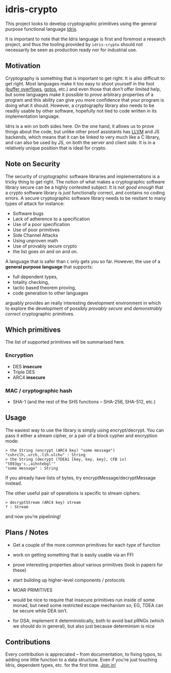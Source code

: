 idris-crypto
============

This project looks to develop cryptographic primitives using the general purpose functional language [Idris](http://www.idris-lang.org).

It is important to note that the Idris language is first and foremost a research project, and thus the tooling provided by `idris-crypto` should not necessarily be seen as production ready nor for industrial use.

## Motivation

Cryptography is something that is important to get right. It is also difficult to get right. Most languages make it too easy to shoot yourself in the foot ([buffer overflows](http://heartbleed.com), [gotos](https://www.imperialviolet.org/2014/02/22/applebug.html), etc.) and even those that don’t offer limited help, but some languages make it possible to _prove_ arbitrary properties of a program and this ability can give you more confidence that your program is doing what it should. However, a cryptography library also needs to be readily usable by other software, hopefully not tied to code written in its implementation language.

Idris is a win on both sides here. On the one hand, it allows us to prove things about the code, but unlike other proof assistants has [LLVM](http://en.wikipedia.org/wiki/LLVM) and JS backends, which means that it can be linked to very much like a C library, and can also be used by JS, on both the server and client side. It is in a relatively unique position that is ideal for crypto.

## Note on Security

The security of cryptographic software libraries and implementations is a tricky thing to get right.
The notion of what makes a cryptographic software library secure can be a highly contested subject.
It is not _good enough_ that a crypto software library is _just_ functionally correct, and contains no coding errors.
A secure cryptographic software library needs to be resitant to many types of attack for instance:

* Software bugs
* Lack of adherence to a specification
* Use of a poor specification
* Use of poor primitives
* Side Channel Attacks
* Using unproven math
* Use of provably secure crypto
* the list goes on and on and on.

A language that is safer than `C` only gets you so far.
However, the use of a __general purpose language__ that supports:

* full dependent types,
* totality checking,
* tactic based theorem proving,
* code generation to other languages

arguably provides an really interesting development environment in which to explore the development of possibly _provably secure_ and _demonstrably correct_ cryptographic primitives.

## Which primitives

The list of supported primitives will be summarised here.

### Encryption
* DES **insecure**
* Triple DES
* ARC4 **insecure**

### MAC / cryptographic hash
* SHA-1 (and the rest of the SHS functions – SHA-256, SHA-512, etc.)

## Usage

The easiest way to use the library is simply using encrypt/decrypt. You can pass it either a stream cipher, or a pair of a block cypher and encryption mode:

```
> the String (encrypt (ARC4 key) "some message")
"cuhrclh,.urch,.lih.ulchu" : String
> the String (decrypt (TDEA1 [key, key, key], CFB iv) "t893gy'c.,aihntebgl'"
"some message" : String
```

If you already have lists of bytes, try encryptMessage/decryptMessage instead.

The other useful pair of operations is specific to stream ciphers:

```
> decryptStream (ARC4 key) stream
? : Stream
```

and now you’re pipelining!

## Plans / Notes

* Get a couple of the more common primitives for each type of function
* work on getting something that is easily usable via an FFI
* prove interesting properties about various primitives (look in papers for these)
* start building up higher-level components / protocols
* MOAR PRIMITIVES

* would be nice to require that insecure primitives run inside of some monad, but need some restricted escape mechanism so, EG, TDEA can be secure while DEA isn’t.
* for DSA, implement it deterministically, both to avoid bad pRNGs (which we should do in general), but also just because determinism is nice

## Contributions

Every contribution is appreciated – from documentation, to fixing typos, to adding one little function to a data structure. Even if you’re just touching Idris, dependent types, etc. for the first time. [Join in!](CONTRIBUTING.md)
